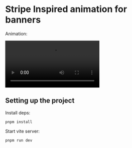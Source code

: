 
# Stripe Inspired animation for banners


Animation:

<video src="./animation.mov" controls="controls" style="max-width: 500px"></video>


## Setting up the project

Install deps: 

`pnpm install`

Start vite server:

`pnpm run dev`